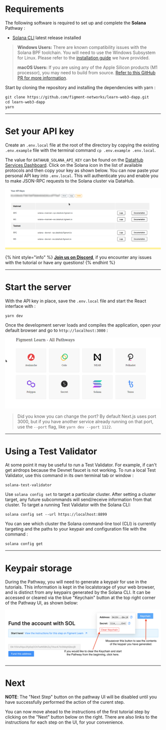 # Requirements

The following software is required to set up and complete the **Solana** Pathway :

* [Solana CLI](https://docs.solana.com/cli/install-solana-cli-tools) latest release installed

> **Windows Users:** There are known compatibility issues with the Solana BPF toolchain. You will need to use the Windows Subsystem for Linux. Please refer to the [installation guide](https://docs.figment.io/network-documentation/extra-guides/solana-setup-for-windows) we have provided. 
>
> **macOS Users:** If you are using any of the Apple Silicon products (M1 processor), you may need to build from source. [Refer to this GitHub PR for more information](https://github.com/solana-labs/solana/pull/16346/).

Start by cloning the repository and installing the dependencies with yarn :

```text
git clone https://github.com/figment-networks/learn-web3-dapp.git
cd learn-web3-dapp
yarn
```

---------------------------

# Set your API key

Create an `.env.local` file at the root of the directory by copying the existing `.env.example` file with the terminal command `cp .env.example .env.local`.

The value for `DATAHUB_SOLANA_API_KEY` can be found on the [DataHub Services Dashboard](https://datahub.figment.io/services/solana). Click on the Solana icon in the list of available protocols and then copy your key as shown below. You can now paste your personal API key into `.env.local`. This will authenticate you and enable you to make JSON-RPC requests to the Solana cluster via DataHub.

![](../../../.gitbook/assets/solana-setup-00.gif)

{% hint style="info" %}
[**Join us on Discord**](https://discord.gg/fszyM7K), if you encounter any issues with the tutorial or have any questions!
{% endhint %}

---------------------------

# Start the server

With the API key in place, save the `.env.local` file and start the React interface with :

```text
yarn dev
```

Once the development server loads and compiles the application, open your default browser and go to `http://localhost:3000` :

![](../../../.gitbook/assets/pathway-home.gif)


> Did you know you can change the port? By default Next.js uses port 3000, but if you have another service already running on that port, use the `--port` flag, like `yarn dev --port 1122`.

--------------------------

# Using a Test Validator

At some point it may be useful to run a Test Validator. For example, if can't get airdrops because the Devnet faucet is not working. To run a local Test Validator, use this command in its own terminal tab or window :

```text
solana-test-validator
``` 

Use `solana config set` to target a particular cluster. After setting a cluster target, any future subcommands will send/receive information from that cluster. To target a running Test Validator with the Solana CLI:

```text
solana config set --url https://localhost:8899
```

You can see which cluster the Solana command-line tool (CLI) is currently targeting and the paths to your keypair and configuration file with the command :

```text
solana config get
```

---------------------------

# Keypair storage

During the Pathway, you will need to generate a keypair for use in the tutorials. This information is kept in the localstorage of your web browser, and is distinct from any keypairs generated by the Solana CLI. It can be accessed or cleared via the blue "Keychain" button at the top right corner of the Pathway UI, as shown below:

![](../../../.gitbook/assets/pathways/solana/solana-localstorage.png)

---------------------------

# Next

**NOTE**: The "Next Step" button on the pathway UI will be disabled until you have successfully performed the action of the curent step.

You can now move ahead to the instructions of the first tutorial step by clicking on the "Next" button below on the right. There are also links to the instructions for each step on the UI, for your convenience.
